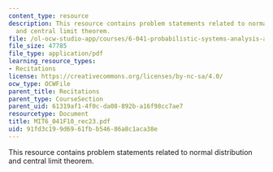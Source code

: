 ```yaml
---
content_type: resource
description: This resource contains problem statements related to normal distribution
  and central limit theorem.
file: /ol-ocw-studio-app/courses/6-041-probabilistic-systems-analysis-and-applied-probability-fall-2010/91fd3c199d6961fbb54686a8c1aca38e_MIT6_041F10_rec23.pdf
file_size: 47785
file_type: application/pdf
learning_resource_types:
- Recitations
license: https://creativecommons.org/licenses/by-nc-sa/4.0/
ocw_type: OCWFile
parent_title: Recitations
parent_type: CourseSection
parent_uid: 61319af1-4f0c-da08-892b-a16f98cc7ae7
resourcetype: Document
title: MIT6_041F10_rec23.pdf
uid: 91fd3c19-9d69-61fb-b546-86a8c1aca38e
---
```

This resource contains problem statements related to normal distribution and central limit theorem.